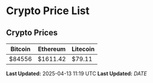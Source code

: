 # Crypto Price List

## Crypto Prices
| Bitcoin | Ethereum | Litecoin |
| ------- | -------- | -------- |
| $84556 | $1611.42 | $79.11 |
**Last Updated:** 2025-04-13 11:19 UTC
**Last Updated:** $DATE$
